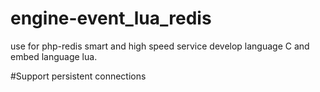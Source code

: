 # engine-event_lua_redis

use for php-redis smart and high speed service
develop language C and embed language lua.

#Support persistent connections
